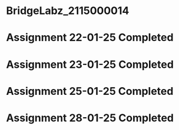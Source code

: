 # BridgeLabz_2115000014
# Assignment 22-01-25 Completed
# Assignment 23-01-25 Completed
# Assignment 25-01-25 Completed
# Assignment 28-01-25 Completed
